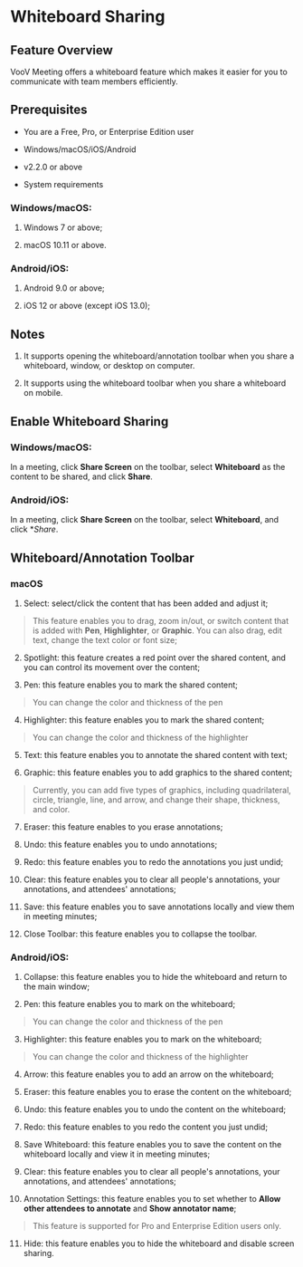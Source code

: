 # Whiteboard Sharing

## Feature Overview

VooV Meeting offers a whiteboard feature which makes it easier for you to communicate with team members efficiently.

## Prerequisites

- You are a Free, Pro, or Enterprise Edition user

- Windows/macOS/iOS/Android

- v2.2.0 or above

- System requirements

### Windows/macOS:

1. Windows 7 or above;

2. macOS 10.11 or above.

### Android/iOS:

1. Android 9.0 or above;

2. iOS 12 or above (except iOS 13.0);

## Notes

1. It supports opening the whiteboard/annotation toolbar when you share a whiteboard, window, or desktop on computer.

2. It supports using the whiteboard toolbar when you share a whiteboard on mobile.

## Enable Whiteboard Sharing

### Windows/macOS:

In a meeting, click **Share Screen** on the toolbar, select **Whiteboard** as the content to be shared, and click **Share**.

### Android/iOS:

In a meeting, click **Share Screen** on the toolbar, select **Whiteboard**, and click **Share*.

## <span id="白板工具栏">Whiteboard/Annotation Toolbar</span>

### macOS

1. Select: select/click the content that has been added and adjust it;

> This feature enables you to drag, zoom in/out, or switch content that is added with **Pen**, **Highlighter**, or **Graphic**. You can also drag, edit text, change the text color or font size;

2. Spotlight: this feature creates a red point over the shared content, and you can control its movement over the content;

3. Pen: this feature enables you to mark the shared content;

> You can change the color and thickness of the pen

4. Highlighter: this feature enables you to mark the shared content;

> You can change the color and thickness of the highlighter

5. Text: this feature enables you to annotate the shared content with text;

6. Graphic: this feature enables you to add graphics to the shared content;

> Currently, you can add five types of graphics, including quadrilateral, circle, triangle, line, and arrow, and change their shape, thickness, and color.

7. Eraser: this feature enables to you erase annotations;

8. Undo: this feature enables you to undo annotations;

9. Redo: this feature enables you to redo the annotations you just undid;

10. Clear: this feature enables you to clear all people's annotations, your annotations, and attendees' annotations;

11. Save: this feature enables you to save annotations locally and view them in meeting minutes;

12. Close Toolbar: this feature enables you to collapse the toolbar.

### Android/iOS:

1. Collapse: this feature enables you to hide the whiteboard and return to the main window;

2. Pen: this feature enables you to mark on the whiteboard;

> You can change the color and thickness of the pen

3. Highlighter: this feature enables you to mark on the whiteboard;

> You can change the color and thickness of the highlighter

4. Arrow: this feature enables you to add an arrow on the whiteboard;

5. Eraser: this feature enables you to erase the content on the whiteboard;

6. Undo: this feature enables you to undo the content on the whiteboard;

7. Redo: this feature enables to you redo the content you just undid;

8. Save Whiteboard: this feature enables you to save the content on the whiteboard locally and view it in meeting minutes;

9. Clear: this feature enables you to clear all people's annotations, your annotations, and attendees' annotations;

10. Annotation Settings: this feature enables you to set whether to **Allow other attendees to annotate** and **Show annotator name**;

>This feature is supported for Pro and Enterprise Edition users only.

11. Hide: this feature enables you to hide the whiteboard and disable screen sharing.